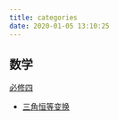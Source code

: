 ```yaml
---
title: categories
date: 2020-01-05 13:10:25
---
```


## 数学

[必修四](https://zsq259.github.io/categories/学科/数学/必修四)

- [三角恒等变换](https://zsq259.github.io/2020/01/05/三角恒等变换/)

